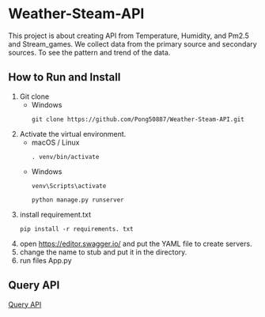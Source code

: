 # Weather-Steam-API
This project is about creating API from Temperature, Humidity, and Pm2.5 and Stream_games. We collect data from the primary source and secondary sources. To see the pattern and trend of the data.

## How to Run and Install
1. Git clone
   * Windows
     ```
     git clone https://github.com/Pong50887/Weather-Steam-API.git
     ```
2. Activate the virtual environment.
   * macOS / Linux
     ```
     . venv/bin/activate 
     ```
   * Windows
     ```
     venv\Scripts\activate
     ```
     ```
     python manage.py runserver
     ```
3. install requirement.txt
     ```
     pip install -r requirements. txt
     ```
4. open https://editor.swagger.io/ and put the YAML file to create servers.
5. change the name to stub and put it in the directory.
6. run files App.py

## Query API
[Query API](https://github.com/Pong50887/Weather-Steam-API/wiki/API-Endpoint)
